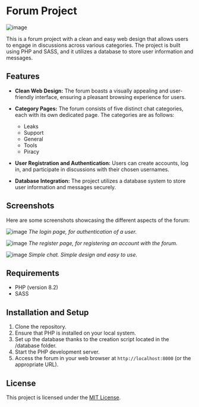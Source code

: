 # Forum Project

![image](https://github.com/Blikyy/php_project/assets/76947058/b1f792e0-b43a-48ab-9ff3-204a07a31d14)

This is a forum project with a clean and easy web design that allows users to engage in discussions across various categories. The project is built using PHP and SASS, and it utilizes a database to store user information and messages.

## Features

- **Clean Web Design:** The forum boasts a visually appealing and user-friendly interface, ensuring a pleasant browsing experience for users.

- **Category Pages:** The forum consists of five distinct chat categories, each with its own dedicated page. The categories are as follows:
    - Leaks
    - Support
    - General
    - Tools
    - Piracy

- **User Registration and Authentication:** Users can create accounts, log in, and participate in discussions with their chosen usernames.

- **Database Integration:** The project utilizes a database system to store user information and messages securely.

## Screenshots

Here are some screenshots showcasing the different aspects of the forum:

![image](https://github.com/Blikyy/php_project/assets/76947058/8648ef10-0059-4db6-843d-e30f4cbb3a49)
*The login page, for authentication of a user.*

![image](https://github.com/Blikyy/php_project/assets/76947058/dc389c52-292b-4659-b81e-4187ab3c8a99)
*The register page, for registering an account with the forum.*

![image](https://github.com/Blikyy/php_project/assets/76947058/f49f6f5a-3dc6-4ae6-bf2a-a4045e605069)
*Simple chat. Simple design and easy to use.*

## Requirements

- PHP (version 8.2)
- SASS

## Installation and Setup

1. Clone the repository.
2. Ensure that PHP is installed on your local system.
3. Set up the database thanks to the creation script located in the /database folder.
4. Start the PHP development server.
5. Access the forum in your web browser at `http://localhost:8000` (or the appropriate URL).

## License

This project is licensed under the [MIT License](LICENSE).
